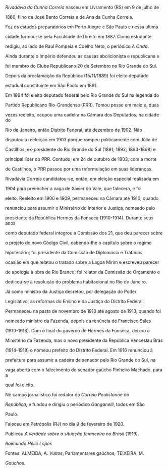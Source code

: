 

*Rivadávia da Cunha Correia* nasceu em Livramento (RS) em 9 de julho de

1866, filho de José Bento Correia e de Ana da Cunha Correia.



Fez os estudos preparatórios em Porto Alegre e São Paulo e nessa última

cidade formou-se pela Faculdade de Direito em 1887. Como estudante

redigiu, ao lado de Raul Pompeia e Coelho Neto, o periódico *A Onda*.

Ainda durante o Império defendeu as causas abolicionista e republicana e

foi membro do Clube Republicano 20 de Setembro no Rio Grande do Sul.

Depois da proclamação da República (15/11/1889) foi eleito deputado

estadual constituinte em São Paulo em 1891.



Em 1894 foi eleito deputado federal pelo Rio Grande do Sul na legenda do

Partido Republicano Rio-Grandense (PRR). Tomou posse em maio e, duas

vezes reeleito, ocupou uma cadeira na Câmara dos Deputados, na cidade do

Rio de Janeiro, então Distrito Federal, até dezembro de 1902. Não

disputou a reeleição em 1903 porque rompeu politicamente com Júlio de

Castilhos, ex-presidente do Rio Grande do Sul (1891; 1892; 1893-1898) e

principal líder do PRR. Contudo, em 24 de outubro de 1903, com a morte

de Castilhos, o PRR passou por uma reformulação em suas lideranças.

Rivadávia Correia candidatou-se, então, em eleição especial realizada em

1904 para preencher a vaga de Xavier do Vale, que falecera, e foi

eleito. Reeleito em 1906 e 1909, permaneceu na Câmara até 1910, quando

renunciou para assumir o Ministério do Interior e Justiça, nomeado pelo

presidente da República Hermes da Fonseca (1910-1914). Durante seus anos

como deputado federal integrou a Comissão dos 21, que deu parecer sobre

o projeto do novo Código Civil, cabendo-lhe o capítulo sobre o regime

hipotecário; foi presidente da Comissão de Diplomacia e Tratados,

ocasião em que relatou o tratado sobre a Lagoa Mirim e escreveu parecer

de apologia à obra de Rio Branco; foi relator da Comissão de Orçamento e

dedicou-se à resolução do problema habitacional no Rio de Janeiro.



Já como ministro da Justiça decretou, por delegação do Poder

Legislativo, as reformas do Ensino e da Justiça do Distrito Federal.

Permaneceu na pasta de novembro de 1910 até agosto de 1913, quando foi

nomeado ministro da Fazenda, depois da renúncia de Francisco Sales

(1910-1913). Com o final do governo de Hermes da Fonseca, deixou o

Ministério da Fazenda, mas o novo presidente da República Venceslau Brás

(1914-1918) o nomeou prefeito do Distrito Federal. Em 1916 renunciou à

prefeitura para assumir a cadeira de senador pelo Rio Grande do Sul, na

vaga aberta com o falecimento do senador gaúcho Pinheiro Machado, para a

qual foi eleito.



No campo jornalístico foi redator do *Correio Paulistano*e de

*República*, e fundou e dirigiu o periódico *Ganganelli*, todos em São

Paulo.



Faleceu em Petrópolis (RJ) no dia 9 de fevereiro de 1920.



Publicou *A verdade sobre a situação financeira no Brasil* (1919).



*Raimundo Hélio Lopes*



Fontes: ALMEIDA, A. *Vultos*; Parlamentares gaúchos; TEIXEIRA, M.

*Gaúchos*.


